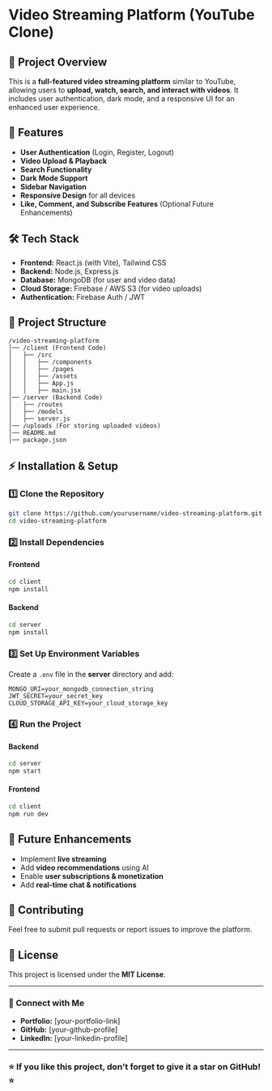 # Video Streaming Platform (YouTube Clone)

## 📌 Project Overview
This is a **full-featured video streaming platform** similar to YouTube, allowing users to **upload, watch, search, and interact with videos**. It includes user authentication, dark mode, and a responsive UI for an enhanced user experience.

## 🚀 Features
- **User Authentication** (Login, Register, Logout)
- **Video Upload & Playback**
- **Search Functionality**
- **Dark Mode Support**
- **Sidebar Navigation**
- **Responsive Design** for all devices
- **Like, Comment, and Subscribe Features** (Optional Future Enhancements)

## 🛠️ Tech Stack
- **Frontend:** React.js (with Vite), Tailwind CSS
- **Backend:** Node.js, Express.js
- **Database:** MongoDB (for user and video data)
- **Cloud Storage:** Firebase / AWS S3 (for video uploads)
- **Authentication:** Firebase Auth / JWT

## 📂 Project Structure
```
/video-streaming-platform
│── /client (Frontend Code)
│   ├── /src
│   │   ├── /components
│   │   ├── /pages
│   │   ├── /assets
│   │   ├── App.js
│   │   ├── main.jsx
│── /server (Backend Code)
│   ├── /routes
│   ├── /models
│   ├── server.js
│── /uploads (For storing uploaded videos)
│── README.md
│── package.json
```

## ⚡ Installation & Setup
### **1️⃣ Clone the Repository**
```sh
git clone https://github.com/yourusername/video-streaming-platform.git
cd video-streaming-platform
```

### **2️⃣ Install Dependencies**
#### **Frontend**
```sh
cd client
npm install
```

#### **Backend**
```sh
cd server
npm install
```

### **3️⃣ Set Up Environment Variables**
Create a `.env` file in the **server** directory and add:
```
MONGO_URI=your_mongodb_connection_string
JWT_SECRET=your_secret_key
CLOUD_STORAGE_API_KEY=your_cloud_storage_key
```

### **4️⃣ Run the Project**
#### **Backend**
```sh
cd server
npm start
```
#### **Frontend**
```sh
cd client
npm run dev
```

## 📌 Future Enhancements
- Implement **live streaming**
- Add **video recommendations** using AI
- Enable **user subscriptions & monetization**
- Add **real-time chat & notifications**

## 🤝 Contributing
Feel free to submit pull requests or report issues to improve the platform.

## 📜 License
This project is licensed under the **MIT License**.

---
### 🔗 Connect with Me
- **Portfolio:** [your-portfolio-link]
- **GitHub:** [your-github-profile]
- **LinkedIn:** [your-linkedin-profile]

---
### ⭐ If you like this project, don't forget to give it a star on GitHub! ⭐
